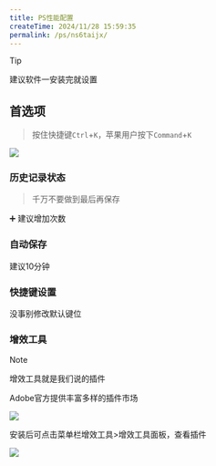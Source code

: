 ```yaml
---
title: PS性能配置
createTime: 2024/11/28 15:59:35
permalink: /ps/ns6taijx/
---
```

>[!tip]
>
>建议软件一安装完就设置

## 首选项

> 按住快捷键`Ctrl`+`K`，苹果用户按下`Command`+`K`

![](https://file.iglooblog.top/adobe/%E6%88%AA%E5%B1%8F2025-06-07%2020.46.53.png)

### 历史记录状态

> 千万不要做到最后再保存

➕ 建议增加次数

### 自动保存

建议10分钟

### 快捷键设置

没事别修改默认键位

### 增效工具

> [!note]
>
> 增效工具就是我们说的插件

Adobe官方提供丰富多样的插件市场

![](https://file.iglooblog.top/adobe/%E6%88%AA%E5%B1%8F2025-06-07%2020.48.07.png)

安装后可点击菜单栏增效工具>增效工具面板，查看插件

![](https://file.iglooblog.top/adobe/%E6%88%AA%E5%B1%8F2025-06-07%2020.49.13.png)